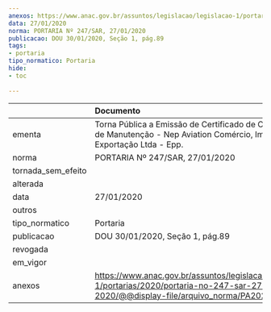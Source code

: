 ```yaml
---
anexos: https://www.anac.gov.br/assuntos/legislacao/legislacao-1/portarias/2020/portaria-no-247-sar-27-01-2020/@@display-file/arquivo_norma/PA2020-0247.pdf
data: 27/01/2020
norma: PORTARIA Nº 247/SAR, 27/01/2020
publicacao: DOU 30/01/2020, Seção 1, pág.89
tags:
- portaria
tipo_normatico: Portaria
hide: 
- toc 
 
---
```


|                    | Documento                                                                                                                                           |
|:-------------------|:----------------------------------------------------------------------------------------------------------------------------------------------------|
| ementa             | Torna Pública a Emissão de Certificado de Organização de Manutenção - Nep Aviation Comércio, Importação e Exportação Ltda - Epp.                    |
| norma              | PORTARIA Nº 247/SAR, 27/01/2020                                                                                                                     |
| tornada_sem_efeito |                                                                                                                                                     |
| alterada           |                                                                                                                                                     |
| data               | 27/01/2020                                                                                                                                          |
| outros             |                                                                                                                                                     |
| tipo_normatico     | Portaria                                                                                                                                            |
| publicacao         | DOU 30/01/2020, Seção 1, pág.89                                                                                                                     |
| revogada           |                                                                                                                                                     |
| em_vigor           |                                                                                                                                                     |
| anexos             | https://www.anac.gov.br/assuntos/legislacao/legislacao-1/portarias/2020/portaria-no-247-sar-27-01-2020/@@display-file/arquivo_norma/PA2020-0247.pdf |